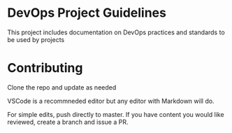 # DevOps Project Guidelines
This project includes documentation on DevOps practices and standards to be used by projects

# Contributing
Clone the repo and update as needed

VSCode is a recommneded editor but any editor with Markdown will do.

For simple edits, push directly to master. If you have content you would like reviewed, create a branch and issue a PR.
